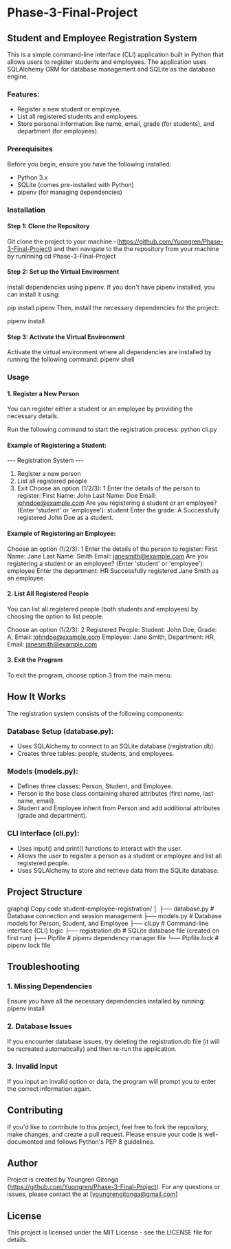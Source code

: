 # Phase-3-Final-Project

 ## Student and Employee Registration System

This is a simple command-line interface (CLI) application built in Python that allows users to register students and employees. The application uses SQLAlchemy ORM for database management and SQLite as the database engine.

### Features:

 - Register a new student or employee.
 - List all registered students and employees.
 - Store personal information like name, email, grade (for students), and department (for employees).

### Prerequisites
Before you begin, ensure you have the following installed:

 - Python 3.x
 - SQLite (comes pre-installed with Python)
 - pipenv (for managing dependencies)

### Installation

#### Step 1: Clone the Repository
 Git clone the project to your machine -(https://github.com/Yuongren/Phase-3-Final-Project)
and then navigate to the the repository from your machine by runinning cd Phase-3-Final-Project

#### Step 2: Set up the Virtual Environment
Install dependencies using pipenv. If you don't have pipenv installed, you can install it using:

pip install pipenv
Then, install the necessary dependencies for the project:

pipenv install

#### Step 3: Activate the Virtual Environment
Activate the virtual environment where all dependencies are installed by running the following command: pipenv shell

### Usage

#### 1. Register a New Person
You can register either a student or an employee by providing the necessary details.

Run the following command to start the registration process:
python cli.py

#### Example of Registering a Student:

--- Registration System ---
1. Register a new person
2. List all registered people
3. Exit
Choose an option (1/2/3): 1
Enter the details of the person to register:
First Name: John
Last Name: Doe
Email: johndoe@example.com
Are you registering a student or an employee? (Enter 'student' or 'employee'): student
Enter the grade: A
Successfully registered John Doe as a student.

#### Example of Registering an Employee:

Choose an option (1/2/3): 1
Enter the details of the person to register:
First Name: Jane
Last Name: Smith
Email: janesmith@example.com
Are you registering a student or an employee? (Enter 'student' or 'employee'): employee
Enter the department: HR
Successfully registered Jane Smith as an employee.

#### 2. List All Registered People
You can list all registered people (both students and employees) by choosing the option to list people.

Choose an option (1/2/3): 2
Registered People:
Student: John Doe, Grade: A, Email: johndoe@example.com
Employee: Jane Smith, Department: HR, Email: janesmith@example.com

#### 3. Exit the Program
To exit the program, choose option 3 from the main menu.

## How It Works
The registration system consists of the following components:

### Database Setup (database.py):

 - Uses SQLAlchemy to connect to an SQLite database (registration.db).
 - Creates three tables: people, students, and employees.

### Models (models.py):

 - Defines three classes: Person, Student, and Employee.
 - Person is the base class containing shared attributes (first name, last name, email).
 - Student and Employee inherit from Person and add additional attributes (grade and department).

### CLI Interface (cli.py):

 - Uses input() and print() functions to interact with the user.
 - Allows the user to register a person as a student or employee and list all registered people.
- Uses SQLAlchemy to store and retrieve data from the 
SQLite database.

## Project Structure
graphql
Copy code
student-employee-registration/
│
├── database.py            # Database connection and session management
├── models.py              # Database models for Person, Student, and Employee
├── cli.py                 # Command-line interface (CLI) logic
├── registration.db        # SQLite database file (created on first run)
├── Pipfile                # pipenv dependency manager file
└── Pipfile.lock           # pipenv lock file


## Troubleshooting

### 1. Missing Dependencies
Ensure you have all the necessary dependencies installed by running: pipenv install

### 2. Database Issues
If you encounter database issues, try deleting the registration.db file (it will be recreated automatically) and then re-run the application.

### 3. Invalid Input
If you input an invalid option or data, the program will prompt you to enter the correct information again.

## Contributing
If you'd like to contribute to this project, feel free to fork the repository, make changes, and create a pull request. Please ensure your code is well-documented and follows Python's PEP 8 guidelines.

## Author
Project is created by Youngren Gitonga (https://github.com/Yuongren/Phase-3-Final-Project).
For any questions or issues, please contact the at [youngrengitonga@gmail.com]

## License
This project is licensed under the MIT License - see the LICENSE file for details.
